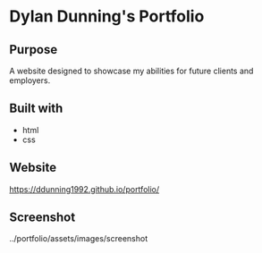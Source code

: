 # Dylan Dunning's Portfolio

## Purpose
A website designed to showcase my abilities for future clients and employers.

## Built with
* html
* css

## Website
https://ddunning1992.github.io/portfolio/

## Screenshot
../portfolio/assets/images/screenshot